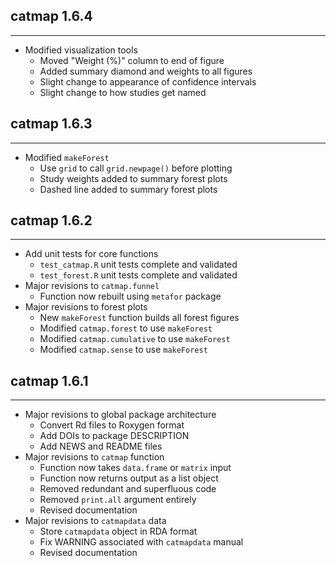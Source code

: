 ## catmap 1.6.4
---------------------
* Modified visualization tools
    * Moved "Weight (%)" column to end of figure
    * Added summary diamond and weights to all figures
    * Slight change to appearance of confidence intervals
    * Slight change to how studies get named

## catmap 1.6.3
---------------------
* Modified `makeForest`
    * Use `grid` to call `grid.newpage()` before plotting
    * Study weights added to summary forest plots
    * Dashed line added to summary forest plots

## catmap 1.6.2
---------------------
* Add unit tests for core functions
    * `test_catmap.R` unit tests complete and validated
    * `test_forest.R` unit tests complete and validated
* Major revisions to `catmap.funnel`
    * Function now rebuilt using `metafor` package
* Major revisions to forest plots
    * New `makeForest` function builds all forest figures
    * Modified `catmap.forest` to use `makeForest`
    * Modified `catmap.cumulative` to use `makeForest`
    * Modified `catmap.sense` to use `makeForest`

## catmap 1.6.1
---------------------
* Major revisions to global package architecture
    * Convert Rd files to Roxygen format
    * Add DOIs to package DESCRIPTION
    * Add NEWS and README files
* Major revisions to `catmap` function
    * Function now takes `data.frame` or `matrix` input
    * Function now returns output as a list object
    * Removed redundant and superfluous code
    * Removed `print.all` argument entirely
    * Revised documentation
* Major revisions to `catmapdata` data
    * Store `catmapdata` object in RDA format
    * Fix WARNING associated with `catmapdata` manual
    * Revised documentation
